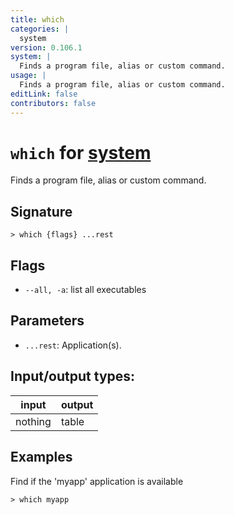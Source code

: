 ```yaml
---
title: which
categories: |
  system
version: 0.106.1
system: |
  Finds a program file, alias or custom command.
usage: |
  Finds a program file, alias or custom command.
editLink: false
contributors: false
---
```

<!-- This file is automatically generated. Please edit the command in https://github.com/nushell/nushell instead. -->

# `which` for [system](/commands/categories/system.md)

<div class='command-title'>Finds a program file, alias or custom command.</div>

## Signature

```> which {flags} ...rest```

## Flags

 -  `--all, -a`: list all executables

## Parameters

 -  `...rest`: Application(s).


## Input/output types:

| input   | output |
| ------- | ------ |
| nothing | table  |
## Examples

Find if the 'myapp' application is available
```nu
> which myapp

```
